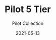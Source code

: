 ---
subtitle: "Pilot Collection"
image_secondary: "img/d23009866caedc291c4a4de06a3f9355e42ff356-2400x1200.png"
description: "Inspired%20by%20organic%20forms%2C%20Pilot%20Sconce%20features%20a%20rounded%2C%20shell-like%20shade.%20Available%20in%20a%20range%20of%20colors%2C%20lengths%2C%20and%20finishes.%20Lots%20of%20versatility%20to%20create%20different%20archetypes%20of%20wall%20fixtures%2C%20long%20vertical%20double%20arrangement%20or%20single%20stem."
category: "Chandeliers"
designer: "Rbw"
tags: 
  - "Chandeliers"
title: "Pilot 5 Tier"
href: "https://rbw.com/products/pilot-5-tier/16a5-pc32-27-120_tm_dex"
image_primary: "img/PT_default.jpg"
manufacturer: "Rich Brilliant Willing"
slug: "/manufacturers/rbw/chandeliers/rbw-pilot-5-tier"
date: "2021-05-13"
---